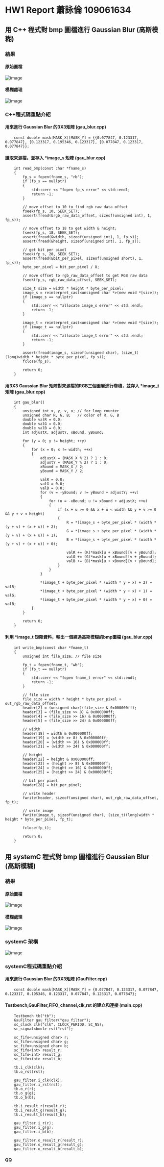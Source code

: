 # HW1 Report 蕭詠倫 109061634

## 用 C++ 程式對 bmp 圖檔進行 Gaussian Blur (高斯模糊)

### 結果 

#### 原始圖檔 
![image](https://github.com/lplp9312/Implement-of-Many-Core-System/blob/master/hw1/gau_cpp/lena.bmp)

#### 模糊處理 
![image](https://github.com/lplp9312/Implement-of-Many-Core-System/blob/master/hw1/gau_cpp/lena_gau_blur.bmp)

### C++程式碼重點介紹

#### 用來進行 Gaussian Blur 的3X3矩陣 (gau_blur.cpp)

        const double mask[MASK_X][MASK_Y] = {{0.077847, 0.123317, 0.077847}, {0.123317, 0.195346, 0.123317}, {0.077847, 0.123317, 0.077847}};
    
#### 讀取來源檔，並存入 *image_s 矩陣 (gau_blur.cpp)

        int read_bmp(const char *fname_s)
        {
            fp_s = fopen(fname_s, "rb");
            if (fp_s == nullptr)
            {
                std::cerr << "fopen fp_s error" << std::endl;
                return -1;
            }

            // move offset to 10 to find rgb raw data offset
            fseek(fp_s, 10, SEEK_SET);
            assert(fread(&rgb_raw_data_offset, sizeof(unsigned int), 1, fp_s));

            // move offset to 18 to get width & height;
            fseek(fp_s, 18, SEEK_SET);
            assert(fread(&width, sizeof(unsigned int), 1, fp_s));
            assert(fread(&height, sizeof(unsigned int), 1, fp_s));

            // get bit per pixel
            fseek(fp_s, 28, SEEK_SET);
            assert(fread(&bit_per_pixel, sizeof(unsigned short), 1, fp_s));
            byte_per_pixel = bit_per_pixel / 8;

            // move offset to rgb_raw_data_offset to get RGB raw data
            fseek(fp_s, rgb_raw_data_offset, SEEK_SET);

            size_t size = width * height * byte_per_pixel;
            image_s = reinterpret_cast<unsigned char *>(new void *[size]);
            if (image_s == nullptr)
            {
                std::cerr << "allocate image_s error" << std::endl;
                return -1;
            }

            image_t = reinterpret_cast<unsigned char *>(new void *[size]);
            if (image_t == nullptr)
            {
                std::cerr << "allocate image_t error" << std::endl;
                return -1;
            }

            assert(fread(image_s, sizeof(unsigned char), (size_t)(long)width * height * byte_per_pixel, fp_s));
            fclose(fp_s);

            return 0;
        }

#### 用3X3 Gaussian Blur 矩陣對來源檔的RGB三個圖層進行卷積，並存入 *image_t 矩陣 (gau_blur.cpp)

        int gau_blur()
        {
            unsigned int x, y, v, u; // for loop counter
            unsigned char R, G, B;   // color of R, G, B
            double valR = 0.0;
            double valG = 0.0;
            double valB = 0.0;
            int adjustX, adjustY, xBound, yBound;

            for (y = 0; y != height; ++y)
            {
                for (x = 0; x != width; ++x)
                {
                    adjustX = (MASK_X % 2) ? 1 : 0;
                    adjustY = (MASK_Y % 2) ? 1 : 0;
                    xBound = MASK_X / 2;
                    yBound = MASK_Y / 2;

                    valR = 0.0;
                    valG = 0.0;
                    valB = 0.0;
                    for (v = -yBound; v != yBound + adjustY; ++v)
                    {
                        for (u = -xBound; u != xBound + adjustX; ++u)
                        {
                            if (x + u >= 0 && x + u < width && y + v >= 0 && y + v < height)
                            {
                                R = *(image_s + byte_per_pixel * (width * (y + v) + (x + u)) + 2);
                                G = *(image_s + byte_per_pixel * (width * (y + v) + (x + u)) + 1);
                                B = *(image_s + byte_per_pixel * (width * (y + v) + (x + u)) + 0);

                                valR += (R)*mask[u + xBound][v + yBound];
                                valG += (G)*mask[u + xBound][v + yBound];
                                valB += (B)*mask[u + xBound][v + yBound];
                            }
                        }
                    }

                    *(image_t + byte_per_pixel * (width * y + x) + 2) = valR;
                    *(image_t + byte_per_pixel * (width * y + x) + 1) = valG;
                    *(image_t + byte_per_pixel * (width * y + x) + 0) = valB;
                }
            }

            return 0;
        }

#### 利用 *image_t 矩陣資料，輸出一個經過高斯模糊的bmp圖檔 (gau_blur.cpp)

        int write_bmp(const char *fname_t)
        {
            unsigned int file_size; // file size

            fp_t = fopen(fname_t, "wb");
            if (fp_t == nullptr)
            {
                std::cerr << "fopen fname_t error" << std::endl;
                return -1;
            }

            // file size
            file_size = width * height * byte_per_pixel + out_rgb_raw_data_offset;
            header[2] = (unsigned char)(file_size & 0x000000ff);
            header[3] = (file_size >> 8) & 0x000000ff;
            header[4] = (file_size >> 16) & 0x000000ff;
            header[5] = (file_size >> 24) & 0x000000ff;

            // width
            header[18] = width & 0x000000ff;
            header[19] = (width >> 8) & 0x000000ff;
            header[20] = (width >> 16) & 0x000000ff;
            header[21] = (width >> 24) & 0x000000ff;

            // height
            header[22] = height & 0x000000ff;
            header[23] = (height >> 8) & 0x000000ff;
            header[24] = (height >> 16) & 0x000000ff;
            header[25] = (height >> 24) & 0x000000ff;

            // bit per pixel
            header[28] = bit_per_pixel;

            // write header
            fwrite(header, sizeof(unsigned char), out_rgb_raw_data_offset, fp_t);

            // write image
            fwrite(image_t, sizeof(unsigned char), (size_t)(long)width * height * byte_per_pixel, fp_t);

            fclose(fp_t);

            return 0;
        }

## 用 systemC 程式對 bmp 圖檔進行 Gaussian Blur (高斯模糊)

### 結果

#### 原始圖檔 
![image](https://github.com/lplp9312/Implement-of-Many-Core-System/blob/master/hw1/gau_systemC/lena_std_short.bmp)

#### 模糊處理 
![image](https://github.com/lplp9312/Implement-of-Many-Core-System/blob/master/hw1/gau_systemC/build/out.bmp)

### systemC 架構
![image](https://github.com/lplp9312/Implement-of-Many-Core-System/blob/master/hw1/%E6%9E%B6%E6%A7%8B.jpg)

### systemC程式碼重點介紹

#### 用來進行 Gaussian Blur 的3X3矩陣 (GauFilter.cpp)

        const double mask[MASK_X][MASK_Y] = {0.077847, 0.123317, 0.077847, 0.123317, 0.195346, 0.123317, 0.077847, 0.123317, 0.077847};

#### Testbench,GauFilter,FIFO_channel,clk,rst 的建立和連接 (main.cpp)

        Testbench tb("tb");
        GauFilter gau_filter("gau_filter");
        sc_clock clk("clk", CLOCK_PERIOD, SC_NS);
        sc_signal<bool> rst("rst");
        
        sc_fifo<unsigned char> r;
        sc_fifo<unsigned char> g;
        sc_fifo<unsigned char> b;
        sc_fifo<int> result_r;
        sc_fifo<int> result_g;
        sc_fifo<int> result_b;

        tb.i_clk(clk);
        tb.o_rst(rst);

        gau_filter.i_clk(clk);
        gau_filter.i_rst(rst);
        tb.o_r(r);
        tb.o_g(g);
        tb.o_b(b);

        tb.i_result_r(result_r);
        tb.i_result_g(result_g);
        tb.i_result_b(result_b);

        gau_filter.i_r(r);
        gau_filter.i_g(g);
        gau_filter.i_b(b);
        
        gau_filter.o_result_r(result_r);
        gau_filter.o_result_g(result_g);
        gau_filter.o_result_b(result_b);

#### QQ